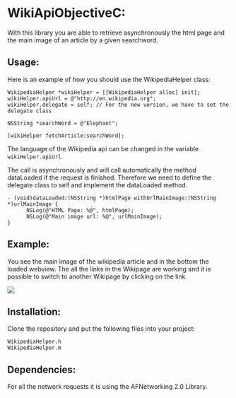 WikiApiObjectiveC:
====================

With this library you are able to retrieve asynchronously the html page and the main image of an article by a given searchword.

Usage:
---------------------
Here is an example of how you should use the WikipediaHelper class:

	WikipediaHelper *wikiHelper = [[WikipediaHelper alloc] init];
	wikiHelper.apiUrl = @"http://en.wikipedia.org";
	wikiHelper.delegate = self; // For the new version, we have to set the delegate class

	NSString *searchWord = @"Elephant";

	[wikiHelper fetchArticle:searchWord];
	
	
The language of the Wikipedia api can be changed in the variable `wikiHelper.apiUrl`.

The call is asynchronously and will call automatically the method dataLoaded if the request is finished.
Therefore we need to define the delegate class to self and implement the dataLoaded method.

	- (void)dataLoaded:(NSString *)htmlPage withUrlMainImage:(NSString *)urlMainImage {
    	  NSLog(@"HTML Page: %@", htmlPage);
          NSLog(@"Main image url: %@", urlMainImage);
	}

	
Example:
---------------------
You see the main image of the wikipedia article and in the bottom the loaded webview. 
The all the links in the Wikipage are working and it is possible to switch to another Wikipage by clicking on the link.

[![](	http://188.40.40.143/~robin/prine.ch/prine_art/img/tools/wikipediahelper.png)](	http://188.40.40.143/~robin/prine.ch/prine_art/img/tools/wikipediahelper.png)


Installation:
---------------------
Clone the repository and put the following files into your project:
	
	WikipediaHelper.h
	WikipediaHelper.m
	
Dependencies:
---------------------
For all the network requests it is using the AFNetworking 2.0 Library.
